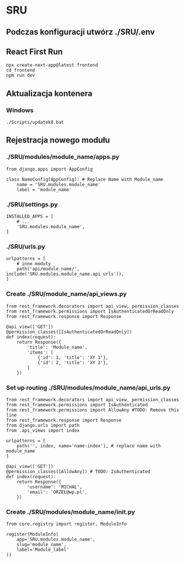 # SRU

## Podczas konfiguracji utwórz ./SRU/.env

## React First Run
```
npx create-next-app@latest frontend
cd frontend
npm run dev
```

## Aktualizacja kontenera

### Windows
```
./Scripts/updatek8.bat
```

## Rejestracja nowego modułu

### ./SRU/modules/module_name/apps.py 
```
from django.apps import AppConfig

class NameConfig(AppConfig): # Replace Name with Module_name
    name = 'SRU.modules.module_name'
    label = 'module_name'

```

### ./SRU/settings.py
```
INSTALLED_APPS = [
    # ...
    'SRU.modules.module_name',
]
```

### ./SRU/urls.py
```
urlpatterns = [
    # inne moduły
    path('api/module_name/', include('SRU.modules.module_name.api_urls')),
]
```

### Create ./SRU/module_name/api_views.py
```
from rest_framework.decorators import api_view, permission_classes
from rest_framework.permissions import IsAuthenticatedOrReadOnly
from rest_framework.response import Response

@api_view(['GET'])
@permission_classes([IsAuthenticatedOrReadOnly])
def index(request):
    return Response({
        'title': 'Module_name',
        'items': [
            {'id': 1, 'title': 'XY 1'},
            {'id': 2, 'title': 'XY 2'},
        ]
    })
```

### Set up routing ./SRU/modules/module_name/api_urls.py
```
from rest_framework.decorators import api_view, permission_classes
from rest_framework.permissions import IsAuthenticated
from rest_framework.permissions import AllowAny #TODO: Remove this line
from rest_framework.response import Response
from django.urls import path
from .api_views import index

urlpatterns = [
    path('', index, name='name-index'), # replace name with module_name
]

@api_view(['GET'])
@permission_classes([AllowAny]) # TODO: IsAuthenticated
def index(request):
    return Response({
        'username': 'MICHAŁ',
        'email': 'ORZEŁ@wp.pl',
    })
```

### Create ./SRU/modules/module_name/__init__.py
```
from core.registry import register, ModuleInfo

register(ModuleInfo(
    app='SRU.modules.module_name',
    slug='module_name',
    label='Module_label'
))
```
